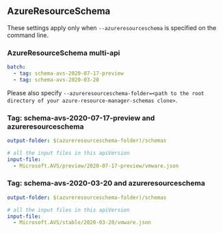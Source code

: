 ## AzureResourceSchema

These settings apply only when `--azureresourceschema` is specified on the command line.

### AzureResourceSchema multi-api

``` yaml $(azureresourceschema) && $(multiapi)
batch:
  - tag: schema-avs-2020-07-17-preview
  - tag: schema-avs-2020-03-20

```

Please also specify `--azureresourceschema-folder=<path to the root directory of your azure-resource-manager-schemas clone>`.
### Tag: schema-avs-2020-07-17-preview and azureresourceschema

``` yaml $(tag) == 'schema-avs-2020-07-17-preview' && $(azureresourceschema)
output-folder: $(azureresourceschema-folder)/schemas

# all the input files in this apiVersion
input-file:
  - Microsoft.AVS/preview/2020-07-17-preview/vmware.json

```

### Tag: schema-avs-2020-03-20 and azureresourceschema

``` yaml $(tag) == 'schema-avs-2020-03-20' && $(azureresourceschema)
output-folder: $(azureresourceschema-folder)/schemas

# all the input files in this apiVersion
input-file:
  - Microsoft.AVS/stable/2020-03-20/vmware.json

```
